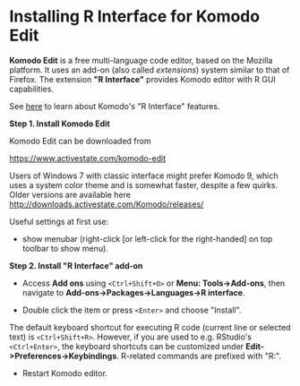 Installing R Interface for Komodo Edit
======

**Komodo Edit** is a free multi-language code editor, based on the Mozilla platform. 
It uses an add-on (also called *extensions*) system similar to that of Firefox.
The extension **"R Interface"** provides Komodo editor with R GUI capabilities.

See [here](../README.md) to learn about Komodo's "R Interface" features.

__Step 1. Install Komodo Edit__

Komodo Edit can be downloaded from

<https://www.activestate.com/komodo-edit>

Users of Windows 7 with classic interface might prefer Komodo 9, which uses a 
system color theme and is somewhat faster, despite a few quirks. Older versions 
are available here <http://downloads.activestate.com/Komodo/releases/>

Useful settings at first use:

- show menubar (right-click \[or left-click for the right-handed\] on top toolbar to 
  show menu).
  
  
__Step 2. Install "R Interface" add-on__

* Access **Add ons** using `<Ctrl+Shift+O>` or **Menu: Tools->Add-ons**, then 
navigate to **Add-ons->Packages->Languages->R interface**.

* Double click the item or press `<Enter>` and choose "Install".

The default keyboard shortcut for executing R code (current line or selected 
text) is `<Ctrl+Shift+R>`. However, if you are used to e.g. RStudio's 
`<Ctrl+Enter>`, the keyboard shortcuts can be customized under 
**Edit->Preferences->Keybindings**. R-related commands 
are prefixed with "R:".

* Restart Komodo editor.
